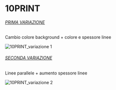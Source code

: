 # 10PRINT

###### [PRIMA VARIAZIONE](https://editor.p5js.org/guiduc/full/M-6S2536K)
Cambio colore background + colore e spessore linee

![10PRINT_variazione 1](https://user-images.githubusercontent.com/67184943/170758479-1f88b8f9-aa70-4bcb-914e-c1f1133cec15.png)

###### [SECONDA VARIAZIONE](https://editor.p5js.org/guiduc/full/BmjHzAtW1)
Linee parallele + aumento spessore linee

![10PRINT_variazione 2](https://user-images.githubusercontent.com/67184943/170758502-859bc771-5939-4449-9c28-73a2e27cebb9.png)
